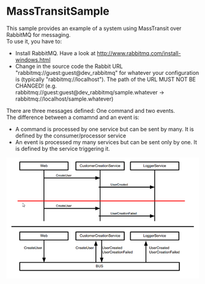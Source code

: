 MassTransitSample
=================

This sample provides an example of a system using MassTransit over RabbitMQ for messaging.  
To use it, you have to:  
* Install RabbitMQ. Have a look at http://www.rabbitmq.com/install-windows.html
* Change in the source code the Rabbit URL "rabbitmq://guest:guest@dev_rabbitmq" for whatever your configuration is (typically "rabbitmq://localhost"). The path of the URL MUST NOT BE CHANGED! (e.g. rabbitmq://guest:guest@dev_rabbitmq/sample.whatever -> rabbitmq://localhost/sample.whatever)
  
There are three messages defined: One command and two events.  
The difference between a comamnd and an event is:
* A command is processed by one service but can be sent by many. It is defined by the consumer/processor service
* An event is processed my many services but can be sent only by one. It is defined by the service triggering it.

![System schema](/schema.png "System schema")
